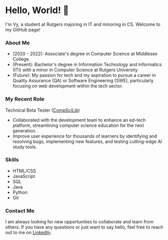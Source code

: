 
# Hello, World! 👋
I'm Vy, a student at Rutgers majoring in IT and minoring in CS. Welcome to my GitHub page!

### About Me
- (2020 - 2022): Associate's degree in Computer Science at Middlesex College.
- (Present): Bachelor's degree in Information Technology and Informatics (ITI) with a minor in Computer Science at Rutgers University.
- (Future): My passion for tech and my aspiration to pursue a career in Quality Assurance (QA) or Software Engineering (SWE), particularly focusing on web development within the tech sector.

### My Recent Role
Technical Beta Tester ([CompSciLib](https://www.compscilib.com/))
-   Collaborated with the development team to enhance an ed-tech platform, streamlining computer science education for the next generation.
-   Improve user experience for thousands of learners by identifying and resolving bugs, implementing new features, and testing cutting-edge AI study tools.

### Skills
- HTML/CSS
- JavaScript
- SQL
- Java
- Python
- Git
### Contact Me
I am always looking for new opportunities to collaborate and learn from others. If you have any questions or just want to say hello, feel free to reach out to me on [LinkedIn](https://www.linkedin.com/in/tvy-nguyen/).

<!---
vytngn/vytngn is a ✨ special ✨ repository because its `README.md` (this file) appears on your GitHub profile.
You can click the Preview link to take a look at your changes.
--->
